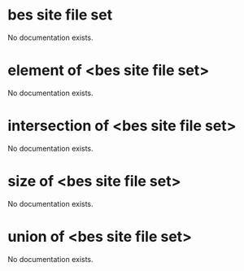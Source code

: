 # bes site file set

No documentation exists.

# element of &lt;bes site file set&gt;

No documentation exists.

# intersection of &lt;bes site file set&gt;

No documentation exists.

# size of &lt;bes site file set&gt;

No documentation exists.

# union of &lt;bes site file set&gt;

No documentation exists.
